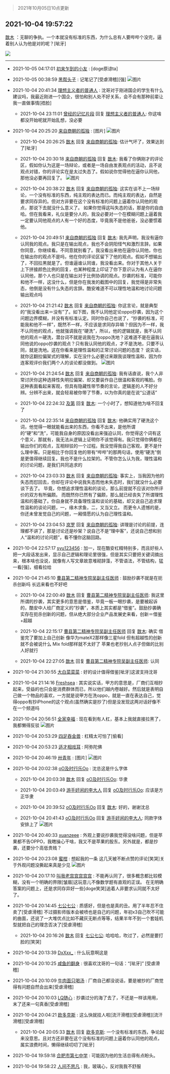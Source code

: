 > 2021年10月05日10点更新
<link rel="stylesheet" href="https://cdn.jsdelivr.net/gh/taotie6/sampleJSON@main/css/photo_show.css">
<meta name="referrer" content="no-referrer" />


 ## 2021-10-04 19:57:22 

 [㪚木](https://www.coolapk.com/feed/30462077?shareKey=MmY0ZDc5NmNjOGI3NjE1YWVjZjk~) ：无聊的争执。一个本就没有标准的东西，为什么总有人要哔哔个没完，逼着别人认为他是对的呢？[呲牙] 

<div class="album">
<img class="img-item" src="https://image.coolapk.com/feed/2021/1004/19/1081091_b879a066_8641_88@908x9132.jpeg" />
</div>

 ------- 

- 2021-10-05 04:17:01 [初来乍到的小友](uid=11462281) : [doge原谅ta] 

- 2021-10-05 00:38:59 [黑帮头子](uid=2838832) : 记笔记了[受虐滑稽][强] ![图片](https://image.coolapk.com/feed/2021/1005/00/2838832_b91652d7_5538_6764@1080x2400.jpeg)

- 2021-10-04 20:41:34 [理想主义者的普通人](uid=1708330) : 沈哥对于刚进国企的学生有什么建议吗，我最近刚进一个国企，很怕和别人处不好关系，会不会有那种前辈让我一直做事情[捂脸] 

    - 2021-10-04 23:11:01 [曾经的记忆片段](uid=2703645) 回复 [理想主义者的普通人](uid=1708330): 你这啥都没开始呢就开始乱想，没必要 

- 2021-10-04 20:25:20 [来自商朝的孤独](uid=2389675) : [图片] ![图片](https://image.coolapk.com/feed/2021/1004/20/2389675_75c66662_0319_113@1080x2400.jpeg)

    - 2021-10-04 20:26:25 [㪚木](uid=1081091) 回复 [来自商朝的孤独](uid=2389675): 估计气坏了，效果达到了[呲牙] 

    - 2021-10-04 20:30:18 [来自商朝的孤独](uid=2389675) 回复 [㪚木](uid=1081091): 我看了你俩刚才的评论区，假如你认为这是一场辩论，或者是一场自由发表观点的活动，且不说观点对错，你的评论实在是太过失态了。假如说你觉得他在逼你认同他，那他没必要再回复了。 ![图片](https://image.coolapk.com/feed/2021/1004/20/2389675_89f1e628_0616_6182@1080x2400.jpeg)

    - 2021-10-04 20:38:22 [㪚木](uid=1081091) 回复 [来自商朝的孤独](uid=2389675): 这实在谈不上一场辩论，一个没有标准的东西，纯主观的表达而已。而纯主观的表达，自然是要求同存异的。但对方非要在这个没有标准的问题上逼着你认同他的观点，那说下去就没什么意义了。
如果你觉得这叫失态的话，那是你的自由哈。但在我看来，礼仪是要分人的<!--break-->，我没必要对一个在模糊问题上逼着我一定要认同他观点的人有一个好的态度，毕竟我不是他爸爸，没必要惯着他。 

    - 2021-10-04 20:49:51 [来自商朝的孤独](uid=2389675) 回复 [㪚木](uid=1081091): 我先声明，我没有逼你认同我的观点。我只是在输出观点，我也不会阴阳怪气和激烈言辞。如果你同意，你继续看。不同意就别看了。我没看出来他在逼你认同他，你也在输出你的观点不是吗，他在你的评论区留下了他的观点。假如不想输出了，不回拉黑就是了。但谁逼谁认同谁，我没看出来<!--break-->。你对于其他人关于上下拼接颜色比例的回复，也某种程度上印证了你下意识认为有人在逼你认同他，那个人也只是在输出对于比例协调的观点。抄袭的标准，可能你和他不一样，这没什么，但是你在我发的截图中的回复，我觉得是非常失态，他倒是没有什么失态的言辞。酷安难道不可以理性地温和地讨论问题输出观点吗 

    - 2021-10-04 21:21:42 [㪚木](uid=1081091) 回复 [来自商朝的孤独](uid=2389675): 你这言论，就是典型的“我没看出来＝没有”了。如下图，我不认同他定论oppo抄袭，因为这个问题边界模糊，并没有有标准认定。同时你自己也说了，“抄袭的标准，可能我和他不一样”，既然不一样，不应该是求同存异嘛？但因为不一样，我不认同他的观点，他就强调我在“硬洗”，所以，他的逻辑就是<!--break-->，我不认同他的观点＝硬洗，潜台词不就是说我在为oppo洗地？这难道不是在逼我认同他说的oppo抄袭的观点？只有我认同他的观点，才不是洗地，只要不认同，就是洗地。这在你看来是理性温和的正常讨论问题的态度？
说实话，就你这翻拉偏架式的理解，实在没什么必要过来跟我谈理性温和，因为你连客观评价我们两个人的谈论都没做到。 ![图片](https://image.coolapk.com/feed/2021/1004/21/1081091_c13ac93e_3701_6849@1080x856.png)

    - 2021-10-04 21:24:54 [㪚木](uid=1081091) 回复 [来自商朝的孤独](uid=2389675): 我有话直说，我个人非常讨厌你这种选择性失明拉偏架、却又要装作自己很温和客观的嘴脸。你这种表面看起来客观，但具有隐藏性带节奏的言论，逻辑差的人不好分辨。分辨不出来，就会轻易被你带了节奏，以为你真的是在说“公道话” 

    - 2021-10-04 22:24:32 [及第](uid=1119990) 回复 [㪚木](uid=1081091): 一个小时了，想知道他为啥不回复了 

    - 2021-10-04 22:35:14 [来自商朝的孤独](uid=2389675) 回复 [㪚木](uid=1081091): 他确实用了硬洗这个词，他觉得一眼就能看出来的东西，你看不出来，是他所谓的“硬”和“洗”，可能我自身的原因没看出来强迫认同，你觉得这个词有这个意义，那就有，我无法从逻辑上证明你不该觉得有。我只觉得你俩都在输出你们的观点，互相辩驳的一个过程。我没觉得我自己客观，更不是什么理中客<!--break-->。只是相比于你回复他的带有“哔哔”的那两句话，使用“硬洗”倒是更值得继续回复。我也不是什么拉架的。不管你怎么认为我，理性温和的讨论问题，是我们共同追求的 

    - 2021-10-04 23:03:33 [㪚木](uid=1081091) 回复 [来自商朝的孤独](uid=2389675): 事实上，当我因为他的失态而怼回去，你却在评论中说我失态而他未失态时，我们就没什么必要谈下去了。
毕竟，你想追求理性温和的谈论，那么前提就不应该对你所评价的双方有所偏颇。
而既然你已然有了偏颇，那么就已经丧失了所谓理性温和的基础了。你自身就不具备理性温和谈论的基础<!--break-->，却又说自己追求理性温和的谈论问题，一，缘木求鱼，二，又当又立。
而更令人遗憾的是，你还未曾发觉自己的问题，一厢情愿的认为自己理性温和。 

    - 2021-10-04 23:04:53 [岚罗](uid=458727) 回复 [来自商朝的孤独](uid=2389675): 讲理是讨论的前提，连理都不讲了，那是讨论还是吵架？说自己不是“理中客”，还说自己想和别人“温和的讨论问题”，看不懂你这脑回路。 

- 2021-10-04 22:57:17 [syu123456](uid=1585309) : 加一，现在酷安杠精特别多，而且好些人把一大段话发出来，显示自己逻辑和理论里很强，但是其实只要把关键词摘出来，根本啥也没说，就像有人写文章故意堆砌辞藻，不管语法，不管结构，猛一看[强]，细看拉给 

- 2021-10-04 21:45:10 [曹县第二精神专院吴副主任医师](uid=9847309) : 鼓励抄袭不就是在扼杀创新吗  长远来看也不好吧 

    - 2021-10-04 22:00:49 [㪚木](uid=1081091) 回复 [曹县第二精神专院吴副主任医师](uid=9847309): 我这里所谓的抄袭，其实更多的意思是借鉴，毕竟一板一眼抄袭，是要被起诉的，酷安中人给厂商定义的“抄袭”，本质上其实都是“借鉴”。鼓励抄袭确实存在扼杀创新的问题，但从绝大部分企业产品发展史来看，创新＝借鉴+超越 

    - 2021-10-04 22:15:17 [曹县第二精神专院吴副主任医师](uid=9847309) 回复 [㪚木](uid=1081091): 确实 借鉴完了要加上自己创新 像华为mateX2那样像三星fold 但有超越性的创新 就不会被说什么  Mix fold那样就不太好了  苹果也老抄别人点子但做的比别人好就行 

    - 2021-10-04 22:27:05 [㪚木](uid=1081091) 回复 [曹县第二精神专院吴副主任医师](uid=9847309): 认同 

- 2021-10-04 21:30:55 [大白菜菜菜](uid=2081020) : 好的设计值得借鉴[呲牙]这波支持沈哥 

- 2021-10-04 21:14:16 [Freshsea](uid=1997345) : 其实说实话，甲方的意思是，厂商们互相抄起来，受益的也只会是消费群体而已，所以他们越内卷越好。然后就是表明自己做一个物品的喜欢，一方就是说甲方在洗oppo，就是一直在表达自己，觉得oppo有抄iPhone的这个观点(虽然确实是抄了)但是没发现这两对话好像不在一个频道吗 

- 2021-10-04 20:56:51 [全家幸福](uid=2237599) : 现在看到有人杠，基本上我就直接拉黑了，我都懒得反驳 ![图片](https://image.coolapk.com/feed/2021/0929/12/1993161_99580fff_8661_0978@690x507.jpeg)

- 2021-10-04 20:53:29 [四足吞金兽](uid=2416312) : 杠精太可怕了[偷看] 

- 2021-10-04 20:53:23 [适才相戏耳](uid=2363272) : 阿弥陀佛 

- 2021-10-04 20:46:19 [卅青年](uid=855301) : [图片] ![图片](https://image.coolapk.com/feed/2021/1004/20/855301_c057bfc3_1578_1774@290x299.jpeg)

- 2021-10-04 20:02:38 [oO及时行乐Oo](uid=985355) : 沈总这是什么字体 

    - 2021-10-04 20:03:38 [㪚木](uid=1081091) 回复 [oO及时行乐Oo](uid=985355): 华隶 

    - 2021-10-04 20:03:49 [游手好闲的李大人](uid=1704844) 回复 [oO及时行乐Oo](uid=985355): 应该是方正华隶 

    - 2021-10-04 20:39:52 [oO及时行乐Oo](uid=985355) 回复 [㪚木](uid=1081091): 好的，谢谢沈总 

    - 2021-10-04 20:41:43 [oO及时行乐Oo](uid=985355) 回复 [游手好闲的李大人](uid=1704844): 同款字体安排上了 ![图片](https://image.coolapk.com/feed/2021/1004/20/985355_502501f0_1302_9739@1080x2400.jpeg)

- 2021-10-04 20:40:33 [xuanzeee](uid=1362965) : 外观上要说抄袭我觉得没啥问题，但是苹果都不告OPPO，我瞎操心干啥，我又不是苹果的股东。另外就是，都是抄袭，还要分个高低贵贱？ 

- 2021-10-04 20:23:08 [蜜柑](uid=1097842) : 想起我的一条 这几天被不断点赞的评论[笑哭]关于外观问题没撕起来真是少见 ![图片](https://image.coolapk.com/feed/2021/1004/20/1097842_8717e042_0186_063@1080x7411.jpeg)

- 2021-10-04 20:17:10 [叫我老宫宫宫宫宫](uid=3450877) : 不能再认同了，很多概念都比较模糊，没有一个明确的界限[皱眉]这玩意儿不像数学题有直观的正误。
在无明确答案的问题上，还是求同存异好一些[doge笑哭]追着人非要求认同就不太好了。 

- 2021-10-04 20:14:45 [七公七公](uid=1763604) : 质感好，但是也是真的丑。用了半年忍不住卖了[受虐滑稽]
不过摄影师版本会被喷也是自己的问题，年初x3自己吹不可能的曲面，还说了一大堆优点比如不藏灰无断点等等，结果半年不到一个套娃机型就把自己的理念否决了[受虐滑稽] 

    - 2021-10-04 20:16:26 [㪚木](uid=1081091) 回复 [七公七公](uid=1763604): 哈哈哈，吹过了，必然是要打脸的[笑哭] 

- 2021-10-04 20:13:39 [DxXxx_](uid=2765587) : 什么玩意啊这是 

- 2021-10-04 20:10:25 [咸鱼的翻身](uid=3945270) : 很喜欢沈哥的一句话：“[呲牙]”  [受虐滑稽] 

- 2021-10-04 20:10:09 [牛肉面只喝汤](uid=2746242) : 厂商自己都没说话，要是被抄的厂商觉得有问题自然会出来[受虐滑稽] 

- 2021-10-04 20:10:03 [LQ随心](uid=1002360) : 抄袭过分的海了去了，不还是一样该用用，末了还来一句真香[受虐滑稽] 

- 2021-10-04 20:04:21 [欧多克斯](uid=11369154) : 这么快就挂人啦[流汗滑稽][受虐滑稽][流汗滑稽][受虐滑稽] 

    - 2021-10-04 20:05:33 [㪚木](uid=1081091) 回复 [欧多克斯](uid=11369154): 一个没有标准的东西，争论起来没意思。且对方还非要在这个没有标准的问题上逼着你认同他的观点，属实浪费时间，懒得继续叨叨了[呲牙] 

- 2021-10-04 19:59:18 [合肥市第七中学](uid=3597151) : 可能因为他的生活总得有点盼头。 

- 2021-10-04 19:58:22 [人间不思凡](uid=2080265) : 我，玻璃心，反对我我不舒服 

